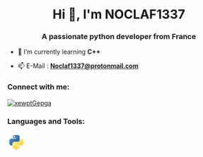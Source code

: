 <h1 align="center">Hi 👋, I'm NOCLAF1337</h1>
<h3 align="center">A passionate python developer from France</h3>

- 🌱 I’m currently learning **C++**

- 📫 E-Mail : **Noclaf1337@protonmail.com**

<h3 align="left">Connect with me:</h3>
<p align="left">
<a href="https://discord.gg/dj9wU33pUY" target="blank"><img align="center" src="https://raw.githubusercontent.com/rahuldkjain/github-profile-readme-generator/master/src/images/icons/Social/discord.svg" alt="xewptGepga" height="30" width="40" /></a>
</p>

<h3 align="left">Languages and Tools:</h3>
<p align="left"> <a href="https://www.python.org" target="_blank"> <img src="https://raw.githubusercontent.com/devicons/devicon/master/icons/python/python-original.svg" alt="python" width="40" height="40"/> </a> </p>
